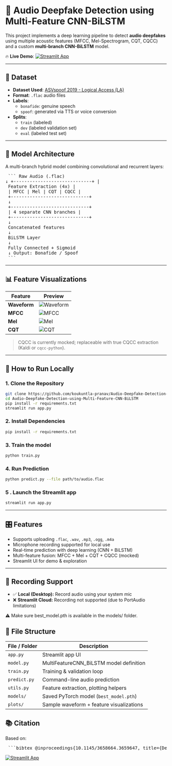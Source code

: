 
# 🎤 Audio Deepfake Detection using Multi-Feature CNN-BiLSTM

This project implements a deep learning pipeline to detect **audio deepfakes** using multiple acoustic features (MFCC, Mel-Spectrogram, CQT, CQCC) and a custom **multi-branch CNN-BiLSTM** model.

🔥 **Live Demo**:  [![Streamlit App](https://img.shields.io/badge/Live%20Demo-Streamlit-brightgreen?logo=streamlit)](https://audio-deepfake-detection-using-multi-feature-cnn-bilstm-ncvfow.streamlit.app/)

---

## 📂 Dataset

- **Dataset Used**: [ASVspoof 2019 - Logical Access (LA)](https://www.asvspoof.org/index2019.html)
- **Format**: `.flac` audio files
- **Labels**:
  - `bonafide`: genuine speech
  - `spoof`: generated via TTS or voice conversion
- **Splits**:
  - `train` (labeled)
  - `dev` (labeled validation set)
  - `eval` (labeled test set)

---

## 🧠 Model Architecture

A multi-branch hybrid model combining convolutional and recurrent layers:

<pre> ``` Raw Audio (.flac) 
↓ +-----------------------------+ |
 Feature Extraction (4x) | 
 | MFCC | Mel | CQT | CQCC | 
 +-----------------------------+ 
 ↓ 
 +-----------------------------+ 
 | 4 separate CNN branches | 
 +-----------------------------+ 
 ↓ 
 Concatenated features 
 ↓ 
 BiLSTM Layer 
 ↓ 
 Fully Connected + Sigmoid 
 ↓ Output: Bonafide / Spoof 
 ``` </pre>



---



## 📊 Feature Visualizations

| Feature       | Preview |
|---------------|---------|
| **Waveform**  | ![Waveform](plots/waveform.png) |
| **MFCC**      | ![MFCC](plots/mfcc.png)         |
| **Mel**       | ![Mel](plots/mel.png)           |
| **CQT**       | ![CQT](plots/cqt.png)           |

> CQCC is currently mocked; replaceable with true CQCC extraction (Kaldi or `cqcc-python`).

---

## 🚀 How to Run Locally

### 1. Clone the Repository

```bash
git clone https://github.com/koukuntla-pranav/Audio-Deepfake-Detection-using-Multi-Feature-CNN-BiLSTM.git
cd Audio-Deepfake-Detection-using-Multi-Feature-CNN-BiLSTM
pip install -r requirements.txt
streamlit run app.py
```

### 2. Install Dependencies 
```bash 
pip install -r requirements.txt
```
### 3. Train the model
``` bash
python train.py
```
### 4. Run Prediction 
``` bash
python predict.py --file path/to/audio.flac

```

### 5 . Launch the Streamlit app
``` bash 
streamlit run app.py
```

---

## 🎛️ Features

- Supports uploading `.flac`, `.wav`, `.mp3`, `.ogg`, `.m4a`
- Microphone recording supported for local use
- Real-time prediction with deep learning (CNN + BiLSTM)
- Multi-feature fusion: MFCC + Mel + CQT + CQCC (mocked)
- Streamlit UI for demo & exploration

---

## 🎤 Recording Support

- ✅ **Local (Desktop):** Record audio using your system mic
- ❌ **Streamlit Cloud:** Recording not supported (due to PortAudio limitations)

⚠️ Make sure best_model.pth is available in the models/ folder.
## 📁 File Structure

| File / Folder       | Description                                      |
|---------------------|--------------------------------------------------|
| `app.py`            | Streamlit app UI                                 |
| `model.py`          | MultiFeatureCNN_BiLSTM model definition          |
| `train.py`          | Training & validation loop                       |
| `predict.py`        | Command-line audio prediction                    |
| `utils.py`          | Feature extraction, plotting helpers             |
| `models/`           | Saved PyTorch model (`best_model.pth`)           |
| `plots/`            | Sample waveform + feature visualizations         |



## 📚 Citation

Based on:

<pre> ```bibtex @inproceedings{10.1145/3658664.3659647, title={Detecting Audio Deepfakes: Integrating CNN and BiLSTM with Multi-Feature Concatenation}, author={Wani, Taiba Majid and Qadri, Syed Asif Ahmad and Comminiello, Danilo and Amerini, Irene}, booktitle={Proceedings of the 2024 ACM Workshop on Information Hiding and Multimedia Security}, year={2024} } ``` </pre>


[![Streamlit App](https://img.shields.io/badge/Live%20Demo-Streamlit-brightgreen?logo=streamlit)](https://audio-deepfake-detection-using-multi-feature-cnn-bilstm-ncvfow.streamlit.app/)
